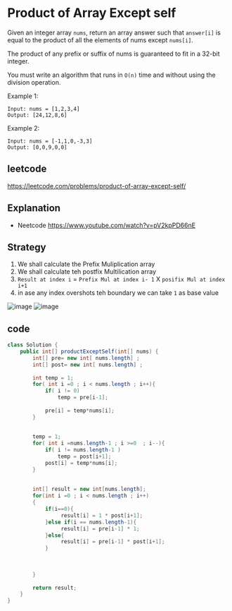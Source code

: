 # Product of Array Except self
Given an integer array `nums`, return an array answer such that `answer[i]` is equal to the product of all the elements of nums except `nums[i]`.

The product of any prefix or suffix of nums is guaranteed to fit in a 32-bit integer.

You must write an algorithm that runs in `O(n)` time and without using the division operation.

 

Example 1:
````
Input: nums = [1,2,3,4]
Output: [24,12,8,6]
````
Example 2:
````
Input: nums = [-1,1,0,-3,3]
Output: [0,0,9,0,0]
````

## leetcode 
https://leetcode.com/problems/product-of-array-except-self/


## Explanation
- Neetcode https://www.youtube.com/watch?v=pV2kpPD66nE

## Strategy 
1. We shall calculate the Prefix Muliplication array 
2. We shall calculate teh postfix Multilication array
3. `Result at index i` = `Prefix Mul at index i- 1` X `posifix Mul at index i+1`
4. in ase any index overshots teh boundary we can take `1` as base value

![image](https://user-images.githubusercontent.com/8110582/172037658-4c57cfae-7da4-43b0-b07a-9cd22c766581.png)
![image](https://user-images.githubusercontent.com/8110582/172037665-76bf545b-1238-4068-959b-b0b11b72ea6d.png)

## code
````java
class Solution {
    public int[] productExceptSelf(int[] nums) {
        int[] pre= new int[ nums.length] ;
        int[] post= new int[ nums.length] ;
        
        int temp = 1;
        for( int i =0 ; i < nums.length ; i++){
            if( i != 0)
                temp = pre[i-1];
            
            pre[i] = temp*nums[i];
        }
        
        
        temp = 1;
        for( int i =nums.length-1 ; i >=0  ; i--){
            if( i != nums.length-1 )
                temp = post[i+1];
            post[i] = temp*nums[i];
        }
        
        
        int[] result = new int[nums.length];
        for(int i =0 ; i < nums.length ; i++)
        {   
            if(i==0){
                 result[i] = 1 * post[i+1];
            }else if(i == nums.length-1){
                 result[i] = pre[i-1] * 1;
            }else{
                 result[i] = pre[i-1] * post[i+1];
            }
           
            
            
        }
        
        return result;
    }
}
````
